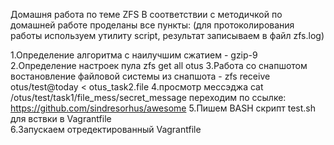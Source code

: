 Домашня работа по теме ZFS
В соответствии с методичкой по домашней работе проделаны все пункты:
(для протоколирования работы используем утилиту script, результат записываем в файл zfs.log)

1.Определение алгоритма с наилучшим сжатием - gzip-9
2.Определение настроек пула zfs get all otus
3.Работа со снапшотом 
  востановление файловой системы из снапшота - zfs receive otus/test@today < otus_task2.file
4.просмотр мессэджа  cat /otus/test/task1/file_mess/secret_message
  переходим по ссылке: https://github.com/sindresorhus/awesome 
5.Пишем BASH скрипт test.sh для вствки в Vagrantfile           
6.Запускаем отредектированный Vagrantfile
	

